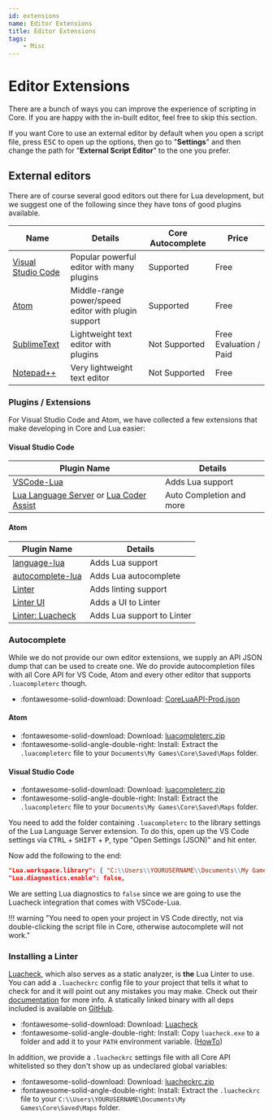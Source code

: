 ```yaml
---
id: extensions
name: Editor Extensions
title: Editor Extensions
tags:
    - Misc
---
```


# Editor Extensions

There are a bunch of ways you can improve the experience of scripting in Core. If you are happy with the in-built editor, feel free to skip this section.

If you want Core to use an external editor by default when you open a script file, press <kbd>ESC</kbd> to open up the options, then go to "**Settings**" and then change the path for "**External Script Editor**" to the one you prefer.

## External editors

There are of course several good editors out there for Lua development, but we suggest one of the following since they have tons of good plugins available.

| Name                                                                    | Details                                             | Core Autocomplete | Price                  |
| ----------------------------------------------------------------------- | --------------------------------------------------- | ----------------- | ---------------------- |
| [Visual Studio Code](https://code.visualstudio.com/download)            | Popular powerful editor with many plugins           | Supported         | Free                   |
| [Atom](https://atom.io/)                                                | Middle-range power/speed editor with plugin support | Supported         | Free                   |
| [SublimeText](https://www.sublimetext.com/3)                            | Lightweight text editor with plugins                | Not Supported     | Free Evaluation / Paid |
| [Notepad++](https://notepad-plus-plus.org/)                             | Very lightweight text editor                        | Not Supported     | Free                   |

### Plugins / Extensions

For Visual Studio Code and Atom, we have collected a few extensions that make developing in Core and Lua easier:

#### Visual Studio Code

| Plugin Name                                                                            | Details                  |
| -------------------------------------------------------------------------------------- | ------------------------ |
| [VSCode-Lua](https://marketplace.visualstudio.com/items?itemName=trixnz.vscode-lua)    | Adds Lua support         |
| [Lua Language Server](https://marketplace.visualstudio.com/items?itemName=sumneko.lua) or [Lua Coder Assist](https://marketplace.visualstudio.com/items?itemName=liwangqian.luacoderassist) | Auto Completion and more |

#### Atom

| Plugin Name                                                   | Details                    |
| ------------------------------------------------------------- | -------------------------- |
| [language-lua](https://atom.io/packages/language-lua)         | Adds Lua support           |
| [autocomplete-lua](https://atom.io/packages/autocomplete-lua) | Adds Lua autocomplete      |
| [Linter](https://atom.io/packages/linter)                     | Adds linting support       |
| [Linter UI](https://atom.io/packages/linter-ui-default)       | Adds a UI to Linter        |
| [Linter: Luacheck](https://atom.io/packages/linter-luacheck)  | Adds Lua support to Linter |

### Autocomplete

While we do not provide our own editor extensions, we supply an API JSON dump that can be used to create one. We do provide autocompletion files with all Core API for VS Code, Atom and every other editor that supports `.luacompleterc` though.

* :fontawesome-solid-download: Download: [CoreLuaAPI-Prod.json](./assets/api/CoreLuaAPI-Prod.json "CoreLuaAPI-Prod.json")

#### Atom

* :fontawesome-solid-download: Download: [luacompleterc.zip](./assets/api/luacompleterc.zip "API Autocomplete Files")
* :fontawesome-solid-angle-double-right: Install: Extract the `.luacompleterc` file to your `Documents\My Games\Core\Saved\Maps` folder.

#### Visual Studio Code

* :fontawesome-solid-download: Download: [luacompleterc.zip](./assets/api/luacompleterc.zip "API Autocomplete Files")
* :fontawesome-solid-angle-double-right: Install: Extract the `.luacompleterc` file to your `Documents\My Games\Core\Saved\Maps` folder.

You need to add the folder containing `.luacompleterc` to the library settings of the Lua Language Server extension.
To do this, open up the VS Code settings via <kbd>CTRL</kbd> + <kbd>SHIFT</kbd> + <kbd>P</kbd>, type "Open Settings (JSON)" and hit enter.

Now add the following to the end:

```json
"Lua.workspace.library": { "C:\\Users\\YOURUSERNAME\\Documents\\My Games\\Core\\Saved\\Maps": true },
"Lua.diagnostics.enable": false,
```

We are setting Lua diagnostics to `false` since we are going to use the Luacheck integration that comes with VSCode-Lua.

!!! warning "You need to open your project in VS Code directly, not via double-clicking the script file in Core, otherwise autocomplete will not work."

### Installing a Linter

[Luacheck](https://github.com/mpeterv/luacheck), which also serves as a static analyzer, is **the** Lua Linter to use. You can add a `.luacheckrc` config file to your project that tells it what to check for and it will point out any mistakes you may make. Check out their [documentation](https://luacheck.readthedocs.io/en/stable/) for more info. A statically linked binary with all deps included is available on [GitHub](https://github.com/mpeterv/luacheck/releases/).

* :fontawesome-solid-download: Download: [Luacheck](https://github.com/mpeterv/luacheck/releases/)
* :fontawesome-solid-angle-double-right: Install: Copy `luacheck.exe` to a folder and add it to your `PATH` environment variable. ([HowTo](https://www.architectryan.com/2018/03/17/add-to-the-path-on-windows-10/))

In addition, we provide a `.luacheckrc` settings file with all Core API whitelisted so they don't show up as undeclared global variables:

* :fontawesome-solid-download: Download: [luacheckrc.zip](./assets/api/luacheckrc.zip "luacheckrc.zip")
* :fontawesome-solid-angle-double-right: Install: Extract the `.luacheckrc` file to your `C:\\Users\YOURUSERNAME\Documents\My Games\Core\Saved\Maps` folder.
